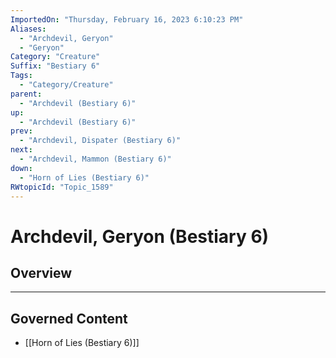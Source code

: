 ```yaml
---
ImportedOn: "Thursday, February 16, 2023 6:10:23 PM"
Aliases:
  - "Archdevil, Geryon"
  - "Geryon"
Category: "Creature"
Suffix: "Bestiary 6"
Tags:
  - "Category/Creature"
parent:
  - "Archdevil (Bestiary 6)"
up:
  - "Archdevil (Bestiary 6)"
prev:
  - "Archdevil, Dispater (Bestiary 6)"
next:
  - "Archdevil, Mammon (Bestiary 6)"
down:
  - "Horn of Lies (Bestiary 6)"
RWtopicId: "Topic_1589"
---
```

# Archdevil, Geryon (Bestiary 6)
## Overview
---
## Governed Content
- [[Horn of Lies (Bestiary 6)]]

